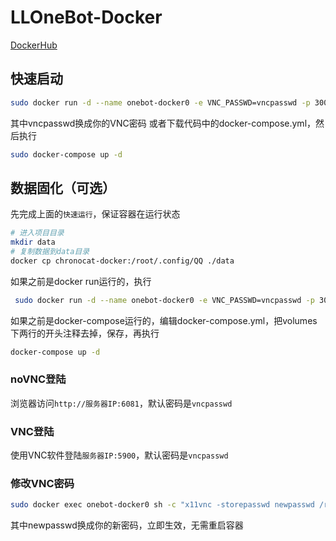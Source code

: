 # LLOneBot-Docker
[DockerHub](https://hub.docker.com/r/mlikiowa/llonebot-docker)
## 快速启动
 ```bash
 sudo docker run -d --name onebot-docker0 -e VNC_PASSWD=vncpasswd -p 3000:3000 -p 5900:5900 -p 6081:6081 -p 3001:3001 -v ${PWD}/LiteLoader/:/opt/QQ/LiteLoader/ mlikiowa/llonebot-docker
 ```
其中vncpasswd换成你的VNC密码
或者下载代码中的docker-compose.yml，然后执行

```bash
sudo docker-compose up -d
```
## 数据固化（可选）
先完成上面的`快速运行`，保证容器在运行状态

```bash
# 进入项目目录
mkdir data
# 复制数据到data目录
docker cp chronocat-docker:/root/.config/QQ ./data
```

如果之前是docker run运行的，执行

```bash
 sudo docker run -d --name onebot-docker0 -e VNC_PASSWD=vncpasswd -p 3000:3000 -p 5900:5900 -p 6081:6081 -p 3001:3001 -v ${PWD}/LiteLoader/:/opt/QQ/LiteLoader/ mlikiowa/llonebot-docker
```

如果之前是docker-compose运行的，编辑docker-compose.yml，把volumes下两行的开头注释去掉，保存，再执行

```bash
docker-compose up -d
```
### noVNC登陆

浏览器访问`http://服务器IP:6081`，默认密码是`vncpasswd`

### VNC登陆

使用VNC软件登陆`服务器IP:5900`，默认密码是`vncpasswd`


### 修改VNC密码

```bash
sudo docker exec onebot-docker0 sh -c "x11vnc -storepasswd newpasswd /root/.vnc/passwd"
```
其中newpasswd换成你的新密码，立即生效，无需重启容器
